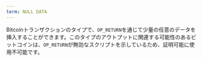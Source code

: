 ```yaml
---
term: NULL DATA
---
```


Bitcoinトランザクションのタイプで、`OP_RETURN`を通じて少量の任意のデータを挿入することができます。このタイプのアウトプットに関連する可能性のあるビットコインは、`OP_RETURN`が無効なスクリプトを示しているため、証明可能に使用不可能です。